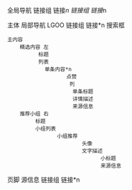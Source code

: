 全局导航
        链接组
            链接*n
        链接组
            链接*n

主体
    局部导航
        LGOO
        链接组
            链接*n
        搜索框

    主内容
        精选内容 左
              标题
              列表
                单条内容*n
                       点赞
                        列
                         单条标题
                         详情描述
                         来源信息
        推荐小组 右
             标题
             小组列表
                    小组推荐
                            头像
                            文字描述
                                  小标题
                                  来源信息
               

页脚
   源信息
   链接组
        链接*n